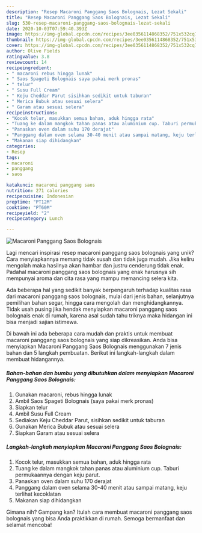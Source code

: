 ```yaml
---
description: "Resep Macaroni Panggang Saos Bolognais, Lezat Sekali"
title: "Resep Macaroni Panggang Saos Bolognais, Lezat Sekali"
slug: 530-resep-macaroni-panggang-saos-bolognais-lezat-sekali
date: 2020-10-03T07:59:40.393Z
image: https://img-global.cpcdn.com/recipes/3ee0356114868352/751x532cq70/macaroni-panggang-saos-bolognais-foto-resep-utama.jpg
thumbnail: https://img-global.cpcdn.com/recipes/3ee0356114868352/751x532cq70/macaroni-panggang-saos-bolognais-foto-resep-utama.jpg
cover: https://img-global.cpcdn.com/recipes/3ee0356114868352/751x532cq70/macaroni-panggang-saos-bolognais-foto-resep-utama.jpg
author: Olive Fields
ratingvalue: 3.8
reviewcount: 14
recipeingredient:
- " macaroni rebus hingga lunak"
- " Saos Spageti Bolognais saya pakai merk pronas"
- " telur"
- " Susu Full Cream"
- " Keju Cheddar Parut sisihkan sedikit untuk taburan"
- " Merica Bubuk atau sesuai selera"
- " Garam atau sesuai selera"
recipeinstructions:
- "Kocok telur, masukkan semua bahan, aduk hingga rata"
- "Tuang ke dalam mangkok tahan panas atau aluminium cup. Taburi permukaannya dengan keju parut."
- "Panaskan oven dalam suhu 170 derajat"
- "Panggang dalam oven selama 30-40 menit atau sampai matang, keju terlihat kecoklatan"
- "Makanan siap dihidangkan"
categories:
- Resep
tags:
- macaroni
- panggang
- saos

katakunci: macaroni panggang saos 
nutrition: 271 calories
recipecuisine: Indonesian
preptime: "PT12M"
cooktime: "PT60M"
recipeyield: "2"
recipecategory: Lunch

---
```



![Macaroni Panggang Saos Bolognais](https://img-global.cpcdn.com/recipes/3ee0356114868352/751x532cq70/macaroni-panggang-saos-bolognais-foto-resep-utama.jpg)

Lagi mencari inspirasi resep macaroni panggang saos bolognais yang unik? Cara menyiapkannya memang tidak susah dan tidak juga mudah. Jika keliru mengolah maka hasilnya akan hambar dan justru cenderung tidak enak. Padahal macaroni panggang saos bolognais yang enak harusnya sih mempunyai aroma dan cita rasa yang mampu memancing selera kita.

Ada beberapa hal yang sedikit banyak berpengaruh terhadap kualitas rasa dari macaroni panggang saos bolognais, mulai dari jenis bahan, selanjutnya pemilihan bahan segar, hingga cara mengolah dan menghidangkannya. Tidak usah pusing jika hendak menyiapkan macaroni panggang saos bolognais enak di rumah, karena asal sudah tahu triknya maka hidangan ini bisa menjadi sajian istimewa.




Di bawah ini ada beberapa cara mudah dan praktis untuk membuat macaroni panggang saos bolognais yang siap dikreasikan. Anda bisa menyiapkan Macaroni Panggang Saos Bolognais menggunakan 7 jenis bahan dan 5 langkah pembuatan. Berikut ini langkah-langkah dalam membuat hidangannya.

<!--inarticleads1-->

##### Bahan-bahan dan bumbu yang dibutuhkan dalam menyiapkan Macaroni Panggang Saos Bolognais:

1. Gunakan  macaroni, rebus hingga lunak
1. Ambil  Saos Spageti Bolognais (saya pakai merk pronas)
1. Siapkan  telur
1. Ambil  Susu Full Cream
1. Sediakan  Keju Cheddar Parut, sisihkan sedikit untuk taburan
1. Gunakan  Merica Bubuk atau sesuai selera
1. Siapkan  Garam atau sesuai selera




<!--inarticleads2-->

##### Langkah-langkah menyiapkan Macaroni Panggang Saos Bolognais:

1. Kocok telur, masukkan semua bahan, aduk hingga rata
1. Tuang ke dalam mangkok tahan panas atau aluminium cup. Taburi permukaannya dengan keju parut.
1. Panaskan oven dalam suhu 170 derajat
1. Panggang dalam oven selama 30-40 menit atau sampai matang, keju terlihat kecoklatan
1. Makanan siap dihidangkan




Gimana nih? Gampang kan? Itulah cara membuat macaroni panggang saos bolognais yang bisa Anda praktikkan di rumah. Semoga bermanfaat dan selamat mencoba!
